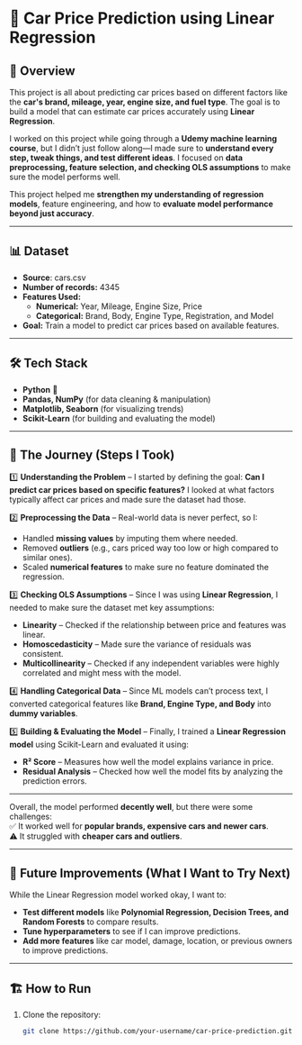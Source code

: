 # 🚗 Car Price Prediction using Linear Regression  

## 📌 Overview  
This project is all about predicting car prices based on different factors like the **car's brand, mileage, year, engine size, and fuel type**. The goal is to build a model that can estimate car prices accurately using **Linear Regression**.  

I worked on this project while going through a **Udemy machine learning course**, but I didn’t just follow along—I made sure to **understand every step, tweak things, and test different ideas**. I focused on **data preprocessing, feature selection, and checking OLS assumptions** to make sure the model performs well.  

This project helped me **strengthen my understanding of regression models**, feature engineering, and how to **evaluate model performance beyond just accuracy**.  

---

## 📊 Dataset  
- **Source**: cars.csv 
- **Number of records:** 4345  
- **Features Used:**  
  - **Numerical:** Year, Mileage, Engine Size, Price  
  - **Categorical:** Brand, Body, Engine Type, Registration, and Model
- **Goal:** Train a model to predict car prices based on available features.  

---

## 🛠 Tech Stack  
- **Python** 🐍  
- **Pandas, NumPy** (for data cleaning & manipulation)  
- **Matplotlib, Seaborn** (for visualizing trends)  
- **Scikit-Learn** (for building and evaluating the model)  

---

## 🚀 The Journey (Steps I Took)  
1️⃣ **Understanding the Problem** – I started by defining the goal: **Can I predict car prices based on specific features?** I looked at what factors typically affect car prices and made sure the dataset had those.  

2️⃣ **Preprocessing the Data** – Real-world data is never perfect, so I:  
   - Handled **missing values** by imputing them where needed.  
   - Removed **outliers** (e.g., cars priced way too low or high compared to similar ones).  
   - Scaled **numerical features** to make sure no feature dominated the regression.  

3️⃣ **Checking OLS Assumptions** – Since I was using **Linear Regression**, I needed to make sure the dataset met key assumptions:  
   - **Linearity** – Checked if the relationship between price and features was linear.  
   - **Homoscedasticity** – Made sure the variance of residuals was consistent.  
   - **Multicollinearity** – Checked if any independent variables were highly correlated and might mess with the model.  

4️⃣ **Handling Categorical Data** – Since ML models can’t process text, I converted categorical features like **Brand, Engine Type, and Body** into **dummy variables**.  

5️⃣ **Building & Evaluating the Model** – Finally, I trained a **Linear Regression model** using Scikit-Learn and evaluated it using:  
   - **R² Score** – Measures how well the model explains variance in price.  
   - **Residual Analysis** – Checked how well the model fits by analyzing the prediction errors.  

---

Overall, the model performed **decently well**, but there were some challenges:  
✅ It worked well for **popular brands, expensive cars and newer cars**.  
⚠️ It struggled with **cheaper cars and outliers**.  

---

## 🔮 Future Improvements (What I Want to Try Next)  
While the Linear Regression model worked okay, I want to:  
- **Test different models** like **Polynomial Regression, Decision Trees, and Random Forests** to compare results.  
- **Tune hyperparameters** to see if I can improve predictions.  
- **Add more features** like car model, damage, location, or previous owners to improve predictions. 

---

## 🏗 How to Run  
1. Clone the repository:  
   ```bash
   git clone https://github.com/your-username/car-price-prediction.git
